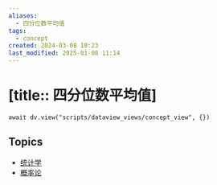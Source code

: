 ```yaml
---
aliases:
  - 四分位数平均值
tags:
  - concept
created: 2024-03-08 10:23
last_modified: 2025-01-08 11:14
---
```


# [title:: 四分位数平均值]

```dataviewjs
await dv.view("scripts/dataview_views/concept_view", {})
```

## Topics

- [统计学](_statistics_.md)
- [概率论](_probability_theory_.md)
